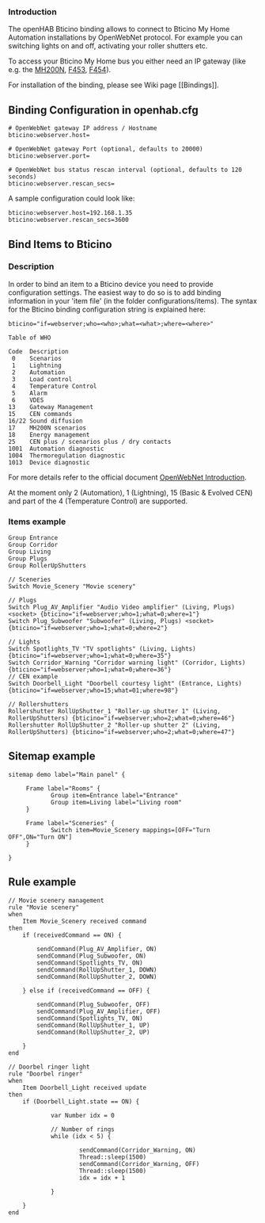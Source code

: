 ### Introduction

The openHAB Bticino binding allows to connect to Bticino My Home Automation installations by OpenWebNet protocol.
For example you can switching lights on and off, activating your roller shutters etc.

To access your Bticino My Home bus you either need an IP gateway (like e.g. the [MH200N](http://www.homesystems-legrandgroup.com/BtHomeSystems/productDetail.action?lang=EN&productId=016), [F453](http://www.homesystems-legrandgroup.com/BtHomeSystems/productDetail.action?productId=027), [F454](http://www.homesystems-legrandgroup.com/BtHomeSystems/productDetail.action?productId=006)).

For installation of the binding, please see Wiki page [[Bindings]].

## Binding Configuration in openhab.cfg

    # OpenWebNet gateway IP address / Hostname
    bticino:webserver.host=

    # OpenWebNet gateway Port (optional, defaults to 20000)
    bticino:webserver.port=

    # OpenWebNet bus status rescan interval (optional, defaults to 120 seconds)
    bticino:webserver.rescan_secs=

A sample configuration could look like:

    bticino:webserver.host=192.168.1.35
    bticino:webserver.rescan_secs=3600

## Bind Items to Bticino

### Description
In order to bind an item to a Bticino device you need to provide configuration settings. The easiest way to do so is to add  binding information in your 'item file' (in the folder configurations/items). The syntax for the Bticino binding configuration string is explained here:

    bticino="if=webserver;who=<who>;what=<what>;where=<where>"

    Table of WHO

    Code  Description
     0    Scenarios
     1    Lightning
     2    Automation
     3    Load control
     4    Temperature Control
     5    Alarm
     6    VDES
    13    Gateway Management
    15    CEN commands
    16/22 Sound diffusion
    17    MH200N scenarios
    18    Energy management
    25    CEN plus / scenarios plus / dry contacts
    1001  Automation diagnostic
    1004  Thermoregulation diagnostic
    1013  Device diagnostic

For more details refer to the official document [OpenWebNet Introduction](http://www.myopen-legrandgroup.com/resources/own_protocol/m/own_documents/16.aspx).

At the moment only 2 (Automation), 1 (Lightning), 15 (Basic & Evolved CEN) and part of the 4 (Temperature Control) are supported.

### Items example

    Group Entrance
    Group Corridor
    Group Living                                                                                                                                                                                 
    Group Plugs
    Group RollerUpShutters

    // Sceneries
    Switch Movie_Scenery "Movie scenery"

    // Plugs
    Switch Plug_AV_Amplifier "Audio Video amplifier" (Living, Plugs) <socket> {bticino="if=webserver;who=1;what=0;where=1"}
    Switch Plug_Subwoofer "Subwoofer" (Living, Plugs) <socket> {bticino="if=webserver;who=1;what=0;where=2"}

    // Lights
    Switch Spotlights_TV "TV spotlights" (Living, Lights) {bticino="if=webserver;who=1;what=0;where=35"}
    Switch Corridor_Warning "Corridor warning light" (Corridor, Lights) {bticino="if=webserver;who=1;what=0;where=36"}
    // CEN example
    Switch Doorbell_Light "Doorbell courtesy light" (Entrance, Lights) {bticino="if=webserver;who=15;what=01;where=98"}

    // Rollershutters 
    Rollershutter RollUpShutter_1 "Roller-up shutter 1" (Living, RollerUpShutters) {bticino="if=webserver;who=2;what=0;where=46"}
    Rollershutter RollUpShutter_2 "Roller-up shutter 2" (Living, RollerUpShutters) {bticino="if=webserver;who=2;what=0;where=47"}

## Sitemap example

    sitemap demo label="Main panel" {

    	 Frame label="Rooms" {
                Group item=Entrance label="Entrance"                                                                                                                                                   
                Group item=Living label="Living room"
         }

    	 Frame label="Sceneries" {                                                              
                Switch item=Movie_Scenery mappings=[OFF="Turn OFF",ON="Turn ON"]                                                                                                                                                                         
         }  

    }

## Rule example

    // Movie scenery management
    rule "Movie scenery"
    when
        Item Movie_Scenery received command
    then
        if (receivedCommand == ON) {

            sendCommand(Plug_AV_Amplifier, ON)	
            sendCommand(Plug_Subwoofer, ON)
            sendCommand(Spotlights_TV, ON)
            sendCommand(RollUpShutter_1, DOWN)
            sendCommand(RollUpShutter_2, DOWN)
	
        } else if (receivedCommand == OFF) {
		
            sendCommand(Plug_Subwoofer, OFF)
            sendCommand(Plug_AV_Amplifier, OFF)	
            sendCommand(Spotlights_TV, ON)
            sendCommand(RollUpShutter_1, UP)
            sendCommand(RollUpShutter_2, UP)
	
        }	
    end

    // Doorbel ringer light
    rule "Doorbel ringer"
    when
        Item Doorbell_Light received update
    then
        if (Doorbell_Light.state == ON) {

                var Number idx = 0
                
                // Number of rings
                while (idx < 5) {

                        sendCommand(Corridor_Warning, ON)
                        Thread::sleep(1500)
                        sendCommand(Corridor_Warning, OFF)
                        Thread::sleep(1500)
                        idx = idx + 1

                }

        }
    end
